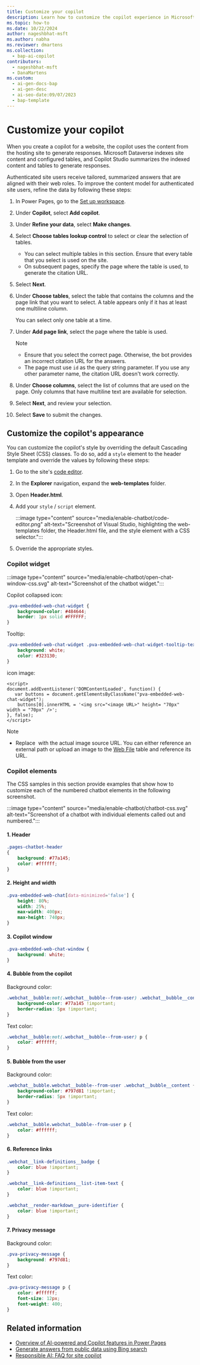 ```yaml
---
title: Customize your copilot
description: Learn how to customize the copilot experience in Microsoft Power Pages in this step-by-step guide.
ms.topic: how-to
ms.date: 10/22/2024
author: nageshbhat-msft
ms.author: nabha
ms.reviewer: dmartens
ms.collection: 
  - bap-ai-copilot
contributors:
  - nageshbhat-msft
  - DanaMartens
ms.custom:
  - ai-gen-docs-bap
  - ai-gen-desc
  - ai-seo-date:09/07/2023
  - bap-template
---
```


# Customize your copilot

When you create a copilot for a website, the copilot uses the content from the hosting site to generate responses. Microsoft Dataverse indexes site content and configured tables, and Copilot Studio summarizes the indexed content and tables to generate responses.

Authenticated site users receive tailored, summarized answers that are aligned with their web roles. To improve the content model for authenticated site users, refine the data by following these steps:

1. In Power Pages, go to the [Set up workspace](../configure/setup-workspace.md).
1. Under **Copilot**, select **Add copilot**.
1. Under **Refine your data**, select **Make changes**.
1. Select **Choose tables lookup control** to select or clear the selection of tables.

    - You can select multiple tables in this section. Ensure that every table that you select is used on the site.
    - On subsequent pages, specify the page where the table is used, to generate the citation URL.

1. Select **Next**.
1. Under **Choose tables**, select the table that contains the columns and the page link that you want to select. A table appears only if it has at least one multiline column.

    You can select only one table at a time.

1. Under **Add page link**, select the page where the table is used.

    > [!NOTE]
    > - Ensure that you select the correct page. Otherwise, the bot provides an incorrect citation URL for the answers.
    > - The page must use `id` as the query string parameter. If you use any other parameter name, the citation URL doesn't work correctly.

1. Under **Choose columns**, select the list of columns that are used on the page. Only columns that have multiline text are available for selection.
1. Select **Next**, and review your selection.
1. Select **Save** to submit the changes.

## Customize the copilot's appearance

You can customize the copilot's style by overriding the default Cascading Style Sheet (CSS) classes. To do so, add a `style` element to the header template and override the values by following these steps:

1. Go to the site's [code editor](../configure/visual-studio-code-editor.md).
1. In the **Explorer** navigation, expand the **web-templates** folder.
1. Open **Header.html**.
1. Add your `style` / `script` element.

    :::image type="content" source="media/enable-chatbot/code-editor.png" alt-text="Screenshot of Visual Studio, highlighting the web-templates folder, the Header.html file, and the style element with a CSS selector.":::

1. Override the appropriate styles.

### Copilot widget

:::image type="content" source="media/enable-chatbot/open-chat-window-css.svg" alt-text="Screenshot of the chatbot widget.":::

Copilot collapsed icon:

```css
.pva-embedded-web-chat-widget {
    background-color: #484644;
    border: 1px solid #FFFFFF;
}
```

Tooltip:

```css
.pva-embedded-web-chat-widget .pva-embedded-web-chat-widget-tooltip-text {
    background: white;
    color: #323130;
}
```

icon image:

```script
<script>
document.addEventListener('DOMContentLoaded', function() {
   var buttons = document.getElementsByClassName("pva-embedded-web-chat-widget");
    buttons[0].innerHTML = '<img src="<image URL>" height= "70px" width = "70px" />';
}, false);
</script>
```
 > [!NOTE]
 > - Replace <image URL> with the actual image source URL. You can either reference an external path or upload an image to the [Web File](../configure/web-files.md) table and reference its URL.

### Copilot elements

The CSS samples in this section provide examples that show how to customize each of the numbered chatbot elements in the following screenshot.

:::image type="content" source="media/enable-chatbot/chatbot-css.svg" alt-text="Screenshot of a chatbot with individual elements called out and numbered.":::

#### 1. Header

```css
.pages-chatbot-header
{
    background: #77a145;
    color: #ffffff;
}
```

#### 2. Height and width

```css
.pva-embedded-web-chat[data-minimized='false'] {
    height: 80%;
    width: 25%;
    max-width: 400px;
    max-height: 740px;
}
```

#### 3. Copilot window

```css
.pva-embedded-web-chat-window {
    background: white;
}
```

#### 4. Bubble from the copilot

Background color:

```css
.webchat__bubble:not(.webchat__bubble--from-user) .webchat__bubble__content {
    background-color: #77a145 !important;
    border-radius: 5px !important;
}
```

Text color:

```css
.webchat__bubble:not(.webchat__bubble--from-user) p {
    color: #ffffff;
}
```

#### 5. Bubble from the user

Background color:

```css
.webchat__bubble.webchat__bubble--from-user .webchat__bubble__content {
    background-color: #797d81 !important;
    border-radius: 5px !important;
}
```

Text color:

```css
.webchat__bubble.webchat__bubble--from-user p {
    color: #ffffff;
}
```

#### 6. Reference links

```css
.webchat__link-definitions__badge {
    color: blue !important;
}

.webchat__link-definitions__list-item-text {
    color: blue !important;
}

.webchat__render-markdown__pure-identifier {
    color: blue !important;
}
```

#### 7. Privacy message

Background color:

```css
.pva-privacy-message {
    background: #797d81;
}
```

Text color:

```css
.pva-privacy-message p {
    color: #ffffff;
    font-size: 12px;
    font-weight: 400;
}
```

## Related information

- [Overview of AI-powered and Copilot features in Power Pages](../configure/ai-copilot-overview.md)
- [Generate answers from public data using Bing search](../getting-started/force-bing-index.md)
- [Responsible AI: FAQ for site copilot](../faqs-chatbot.md)
